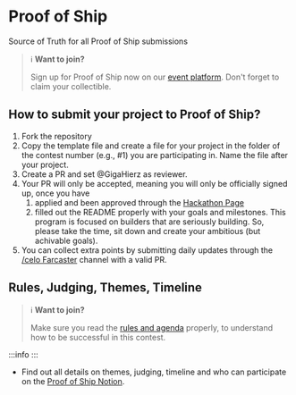 # Proof of Ship
Source of Truth for all Proof of Ship submissions

> 
> ℹ️ **Want to join?** 
> 
> Sign up for Proof of Ship now on our [event platform](https://celo.lemonade.social/e/4JkhOXcD). Don't forget to claim your collectible.
> 


## How to submit your project to Proof of Ship? 

1. Fork the repository
2. Copy the template file and create a file for your project in the folder of the contest number (e.g., #1) you are participating in. Name the file after your project. 
3. Create a PR and set @GigaHierz as reviewer.
4. Your PR will only be accepted, meaning you will only be officially signed up, once you have 
   1. applied and been approved through the [Hackathon Page](https://celo.lemonade.social/e/4JkhOXcD)
   2. filled out the README properly with your goals and milestones. This program is focused on builders that are seriously building. So, please take the time, sit down and create your ambitious (but achivable goals).
5. You can collect extra points by submitting daily updates through the [/celo Farcaster](https://warpcast.com/~/channel/celo) channel with a valid PR.

## Rules, Judging, Themes, Timeline


> 
> ℹ️ **Want to join?** 
> 
> Make sure you read the [rules and agenda](https://celoplatform.notion.site/Build-With-Celo-Proof-of-Ship-17cd5cb803de8060ba10d22a72b549f8) properly, to understand how to be successful in this contest.
> 

:::info
:::

- Find out all details on themes, judging, timeline and who can participate on the [Proof of Ship Notion](https://celoplatform.notion.site/Build-With-Celo-Proof-of-Ship-17cd5cb803de8060ba10d22a72b549f8).


